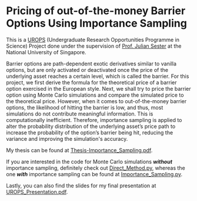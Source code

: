 # Pricing of out-of-the-money Barrier Options Using Importance Sampling

This is a [UROPS](https://www.science.nus.edu.sg/undergraduates/undergraduate-research/urops/) (Undergraduate Research Opportunities Programme in Science) Project done under the supervision of [Prof. Julian Sester](https://sites.google.com/view/juliansester/home) at the National University of Singapore.

 Barrier options are path-dependent exotic derivatives similar to vanilla options, 
 but are only activated or deactivated once the price of the underlying asset
 reaches a certain level, which is called the barrier. For this project, we first
 derive the formula for the theoretical price of a barrier option exercised in the
 European style. Next, we shall try to price the barrier option using Monte Carlo
 simulations and compare the simulated price to the theoretical price. However,
 when it comes to out-of-the-money barrier options, the likelihood of hitting the
 barrier is low, and thus, most simulations do not contribute meaningful information. 
 This is computationally inefficient. Therefore, importance sampling
 is applied to alter the probability distribution of the underlying asset’s price
 path to increase the probability of the option’s barrier being hit, reducing the variance and improving the simulation's accuracy.

My thesis can be found at [Thesis-Importance_Sampling.pdf](https://github.com/lee-wei-xuan/barrier_option_pricing/blob/main/Thesis-Importance_Sampling.pdf).

If you are interested in the code for Monte Carlo simulations ***without*** importance sampling, definitely check out [Direct_Method.py](https://github.com/lee-wei-xuan/barrier_option_pricing/blob/main/Direct_Method.py), whereas the one ***with*** importance sampling can be found at [Importance_Sampling.py](https://github.com/lee-wei-xuan/barrier_option_pricing/blob/main/Importance_Sampling.py). 

Lastly, you can also find the slides for my final presentation at [UROPS_Presentation.pdf](https://github.com/lee-wei-xuan/barrier_option_pricing/blob/main/UROPS_Presentation.pdf).



